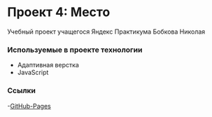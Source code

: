 # Проект 4: Место

Учебный проект учащегося Яндекс Практикума Бобкова Николая

### Используемые в проекте технологии

- Адаптивная верстка
- JavaScript

### Ссылки

-[GitHub-Pages](https://zealot89.github.io/mesto/index.html)
